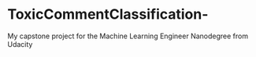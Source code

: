 # ToxicCommentClassification-
My capstone project for the Machine Learning Engineer Nanodegree from Udacity

